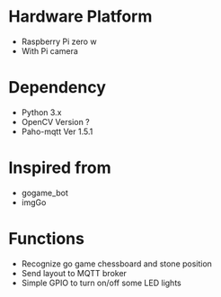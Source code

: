 # Hardware Platform
- Raspberry Pi zero w
- With Pi camera

# Dependency
- Python 3.x
- OpenCV Version ?
- Paho-mqtt Ver 1.5.1

# Inspired from
- gogame_bot
- imgGo

# Functions
- Recognize go game chessboard and stone position
- Send layout to MQTT broker
- Simple GPIO to turn on/off some LED lights
